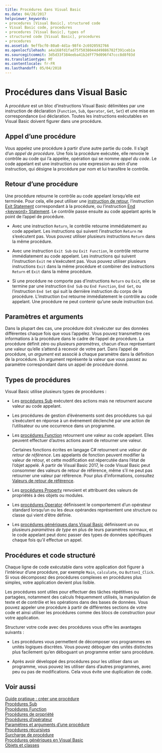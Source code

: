 ```yaml
---
title: Procédures dans Visual Basic
ms.date: 04/28/2017
helpviewer_keywords:
- procedures [Visual Basic], structured code
- Visual Basic code, procedures
- procedures [Visual Basic], types of
- structured code [Visual Basic], procedures
- procedures
ms.assetid: 9effbcf0-80a0-4d1a-98f4-2c6920592766
ms.openlocfilehash: a4a168fd1fad75f5038044d49886782f391ceb1a
ms.sourcegitcommit: 3d5d33f384eeba41b2dff79d096f47ccc8d8f03d
ms.translationtype: MT
ms.contentlocale: fr-FR
ms.lasthandoff: 05/04/2018
---
```

# <a name="procedures-in-visual-basic"></a>Procédures dans Visual Basic
A *procédure* est un bloc d’instructions Visual Basic délimitées par une instruction de déclaration (`Function`, `Sub`, `Operator`, `Get`, `Set`) et une mise en correspondance `End` déclaration. Toutes les instructions exécutables en Visual Basic doivent figurer dans une procédure.  
  
## <a name="calling-a-procedure"></a>Appel d’une procédure  
 Vous appelez une procédure à partir d’une autre partie du code. Il s’agit d’un *appel de procédure*. Une fois la procédure exécutée, elle renvoie le contrôle au code qui l’a appelée, opération qui se nomme *appel du code*. Le code appelant est une instruction ou une expression au sein d’une instruction, qui désigne la procédure par nom et lui transfère le contrôle.  
  
## <a name="returning-from-a-procedure"></a>Retour d’une procédure  
 Une procédure retourne le contrôle au code appelant lorsqu’elle est terminée. Pour cela, elle peut utiliser une [instruction de retour](../../../../visual-basic/language-reference/statements/return-statement.md), l’instruction [Exit Statement](../../../../visual-basic/language-reference/statements/exit-statement.md) correspondant à la procédure, ou l’instruction [End \<keyword> Statement](../../../../visual-basic/language-reference/statements/end-keyword-statement.md). Le contrôle passe ensuite au code appelant après le point de l’appel de procédure.  
  
-   Avec une instruction `Return`, le contrôle retourne immédiatement au code appelant. Les instructions qui suivent l’instruction `Return` ne s’exécutent pas. Vous pouvez utiliser plusieurs instructions `Return` dans la même procédure.  
  
-   Avec une instruction `Exit Sub` ou `Exit Function`, le contrôle retourne immédiatement au code appelant. Les instructions qui suivent l’instruction `Exit` ne s’exécutent pas. Vous pouvez utiliser plusieurs instructions `Exit` dans la même procédure et combiner des instructions `Return` et `Exit` dans la même procédure.  
  
-   Si une procédure ne comporte pas d’instructions `Return` ou `Exit`, elle se termine par une instruction `End Sub` ou `End Function`, `End Get`, ou l’instruction `End Set` qui suit la dernière instruction du corps de la procédure. L’instruction `End` retourne immédiatement le contrôle au code appelant. Une procédure ne peut contenir qu’une seule instruction `End`.  
  
## <a name="parameters-and-arguments"></a>Paramètres et arguments  
 Dans la plupart des cas, une procédure doit s’exécuter sur des données différentes chaque fois que vous l’appelez. Vous pouvez transmettre ces informations à la procédure dans le cadre de l’appel de procédure. La procédure définit zéro ou plusieurs *paramètres*, chacun d’eux représentant une valeur qu’elle s’attend à recevoir de votre part. Dans l’appel de procédure, un *argument* est associé à chaque paramètre dans la définition de la procédure. Un argument représente la valeur que vous passez au paramètre correspondant dans un appel de procédure donné.  
  
## <a name="types-of-procedures"></a>Types de procédures  
 Visual Basic utilise plusieurs types de procédures :  
  
-   Les [procédures Sub](./sub-procedures.md) exécutent des actions mais ne retournent aucune valeur au code appelant.  
  
-   Les procédures de gestion d’événements sont des procédures `Sub` qui s’exécutent en réponse à un événement déclenché par une action de l’utilisateur ou une occurrence dans un programme.  
  
-   Les [procédures Function](./function-procedures.md) retournent une valeur au code appelant. Elles peuvent effectuer d’autres actions avant de retourner une valeur.

    Certaines fonctions écrites en langage C# retournent une *valeur de retour de référence*. Les appelants de fonction peuvent modifier la valeur de retour, et cette modification est répercutée dans l’état de l’objet appelé. À partir de Visual Basic 2017, le code Visual Basic peut consommer des valeurs de retour de référence, même s’il ne peut pas retourner une valeur par référence. Pour plus d’informations, consultez [Valeurs de retour de référence](ref-return-values.md).
  
-   Les [procédures Property](./property-procedures.md) renvoient et attribuent des valeurs de propriétés à des objets ou modules.  
  
-   Les [procédures Operator](./operator-procedures.md) définissent le comportement d’un opérateur standard lorsqu’un ou les deux opérandes représentent une structure ou classe qui vient d’être définie.  
  
-   Les [procédures génériques dans Visual Basic](../../../../visual-basic/programming-guide/language-features/data-types/generic-procedures.md) définissent un ou plusieurs *paramètres de type* en plus de leurs paramètres normaux, et le code appelant peut donc passer des types de données spécifiques chaque fois qu’il effectue un appel.  
  
## <a name="procedures-and-structured-code"></a>Procédures et code structuré  
 Chaque ligne de code exécutable dans votre application doit figurer à l’intérieur d’une procédure, par exemple `Main`, `calculate`, ou `Button1_Click`. Si vous décomposez des procédures complexes en procédures plus simples, votre application devient plus lisible.  
  
 Les procédures sont utiles pour effectuer des tâches répétitives ou partagées, notamment des calculs fréquemment utilisés, la manipulation de texte et de contrôle et les opérations dans des bases de données. Vous pouvez appeler une procédure à partir de différentes sections de votre code et ainsi utiliser les procédures comme des blocs de construction pour votre application.  
  
 Structurer votre code avec des procédures vous offre les avantages suivants :  
  
-   Les procédures vous permettent de décomposer vos programmes en unités logiques discrètes. Vous pouvez déboguer des unités distinctes plus facilement qu’en déboguant un programme entier sans procédure.  
  
-   Après avoir développé des procédures pour les utiliser dans un programme, vous pouvez les utiliser dans d’autres programmes, avec peu ou pas de modifications. Cela vous évite une duplication de code.  
  
## <a name="see-also"></a>Voir aussi  
 [Guide pratique : créer une procédure](./how-to-create-a-procedure.md)  
 [Procédures Sub](./sub-procedures.md)  
 [Procédures Function](./function-procedures.md)  
 [Procédures de propriété](./property-procedures.md)  
 [Procédures d’opérateur](./operator-procedures.md)  
 [Paramètres et arguments d’une procédure](./procedure-parameters-and-arguments.md)  
 [Procédures récursives](./recursive-procedures.md)  
 [Surcharge de procédure](./procedure-overloading.md)  
 [Procédures génériques en Visual Basic](../../../../visual-basic/programming-guide/language-features/data-types/generic-procedures.md)  
 [Objets et classes](../../../../visual-basic/programming-guide/language-features/objects-and-classes/index.md)
